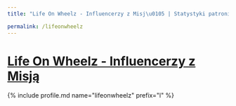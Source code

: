 ```yaml
---
title: "Life On Wheelz - Influencerzy z Misj\u0105 | Statystyki patronite.pl | Patromierz"

permalink: /lifeonwheelz
---
```


# [Life On Wheelz - Influencerzy z Misją](https://patronite.pl/lifeonwheelz)

{% include profile.md name="lifeonwheelz" prefix="l" %}
